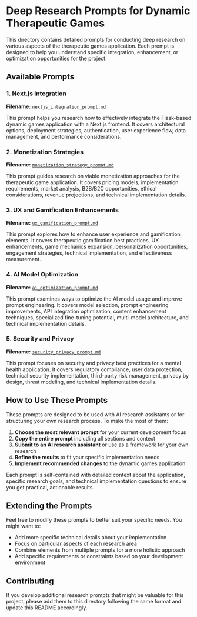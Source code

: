 # Deep Research Prompts for Dynamic Therapeutic Games

This directory contains detailed prompts for conducting deep research on various aspects of the therapeutic games application. Each prompt is designed to help you understand specific integration, enhancement, or optimization opportunities for the project.

## Available Prompts

### 1. Next.js Integration
**Filename:** [`nextjs_integration_prompt.md`](./nextjs_integration_prompt.md)

This prompt helps you research how to effectively integrate the Flask-based dynamic games application with a Next.js frontend. It covers architectural options, deployment strategies, authentication, user experience flow, data management, and performance considerations.

### 2. Monetization Strategies
**Filename:** [`monetization_strategy_prompt.md`](./monetization_strategy_prompt.md)

This prompt guides research on viable monetization approaches for the therapeutic game application. It covers pricing models, implementation requirements, market analysis, B2B/B2C opportunities, ethical considerations, revenue projections, and technical implementation details.

### 3. UX and Gamification Enhancements
**Filename:** [`ux_gamification_prompt.md`](./ux_gamification_prompt.md)

This prompt explores how to enhance user experience and gamification elements. It covers therapeutic gamification best practices, UX enhancements, game mechanics expansion, personalization opportunities, engagement strategies, technical implementation, and effectiveness measurement.

### 4. AI Model Optimization
**Filename:** [`ai_optimization_prompt.md`](./ai_optimization_prompt.md)

This prompt examines ways to optimize the AI model usage and improve prompt engineering. It covers model selection, prompt engineering improvements, API integration optimization, content enhancement techniques, specialized fine-tuning potential, multi-model architecture, and technical implementation details.

### 5. Security and Privacy
**Filename:** [`security_privacy_prompt.md`](./security_privacy_prompt.md)

This prompt focuses on security and privacy best practices for a mental health application. It covers regulatory compliance, user data protection, technical security implementation, third-party risk management, privacy by design, threat modeling, and technical implementation details.

## How to Use These Prompts

These prompts are designed to be used with AI research assistants or for structuring your own research process. To make the most of them:

1. **Choose the most relevant prompt** for your current development focus
2. **Copy the entire prompt** including all sections and context
3. **Submit to an AI research assistant** or use as a framework for your own research
4. **Refine the results** to fit your specific implementation needs
5. **Implement recommended changes** to the dynamic games application

Each prompt is self-contained with detailed context about the application, specific research goals, and technical implementation questions to ensure you get practical, actionable results.

## Extending the Prompts

Feel free to modify these prompts to better suit your specific needs. You might want to:

- Add more specific technical details about your implementation
- Focus on particular aspects of each research area
- Combine elements from multiple prompts for a more holistic approach
- Add specific requirements or constraints based on your development environment

## Contributing

If you develop additional research prompts that might be valuable for this project, please add them to this directory following the same format and update this README accordingly. 